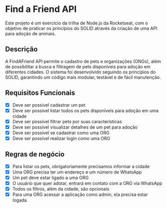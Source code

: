 # Find a Friend API

Este projeto é um exercício da trilha de Node.js da Rocketseat, com o objetivo de praticar os princípios do SOLID através da criação de uma API para adoção de animais.

## Descrição

A FindAFriend API permite o cadastro de pets e organizações (ONGs), além de possibilitar a busca e filtragem de pets disponíveis para adoção em diferentes cidades. O sistema foi desenvolvido seguindo os princípios do SOLID, garantindo um código mais modular, testável e de fácil manutenção.

## Requisitos Funcionais

- [x] Deve ser possível cadastrar um pet
- [x] Deve ser possível listar todos os pets disponíveis para adoção em uma cidade
- [x] Deve ser possível filtrar pets por suas características
- [x] Deve ser possível visualizar detalhes de um pet para adoção
- [x] Deve ser possível se cadastrar como uma ORG
- [x] Deve ser possível realizar login como uma ORG

## Regras de negócio

- [x] Para listar os pets, obrigatoriamente precisamos informar a cidade
- [x] Uma ORG precisa ter um endereço e um número de WhatsApp
- [x] Um pet deve estar ligado a uma ORG
- [x] O usuário que quer adotar, entrará em contato com a ORG via WhatsApp
- [x] Todos os filtros, além da cidade, são opcionais
- [x] Para uma ORG acessar a aplicação como admin, ela precisa estar logada.
